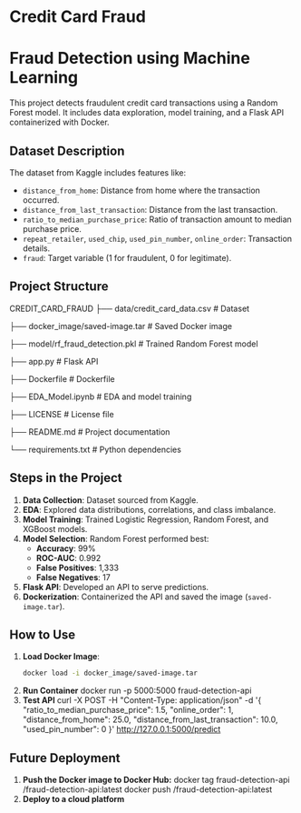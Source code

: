 # Credit Card Fraud

# Fraud Detection using Machine Learning

This project detects fraudulent credit card transactions using a Random Forest model. It includes  data exploration, model training, and a Flask API containerized with Docker.

## Dataset Description
The dataset from Kaggle includes features like:
- `distance_from_home`: Distance from home where the transaction occurred.
- `distance_from_last_transaction`: Distance from the last transaction.
- `ratio_to_median_purchase_price`: Ratio of transaction amount to median purchase price.
- `repeat_retailer`, `used_chip`, `used_pin_number`, `online_order`: Transaction details.
- `fraud`: Target variable (1 for fraudulent, 0 for legitimate).

## Project Structure

CREDIT_CARD_FRAUD
├── data/credit_card_data.csv # Dataset

├── docker_image/saved-image.tar # Saved Docker image

├── model/rf_fraud_detection.pkl # Trained Random Forest model

├── app.py # Flask API

├── Dockerfile # Dockerfile

├── EDA_Model.ipynb # EDA and model training

├── LICENSE # License file

├── README.md # Project documentation

└── requirements.txt # Python dependencies


## Steps in the Project
1. **Data Collection**: Dataset sourced from Kaggle.
2. **EDA**: Explored data distributions, correlations, and class imbalance.
3. **Model Training**: Trained Logistic Regression, Random Forest, and XGBoost models.
4. **Model Selection**: Random Forest performed best:
   - **Accuracy**: 99%
   - **ROC-AUC**: 0.992
   - **False Positives**: 1,333
   - **False Negatives**: 17
5. **Flask API**: Developed an API to serve predictions.
6. **Dockerization**: Containerized the API and saved the image (`saved-image.tar`).

## How to Use
1. **Load Docker Image**:
   ```bash
   docker load -i docker_image/saved-image.tar
2. **Run Container**
   docker run -p 5000:5000 fraud-detection-api
3. **Test API**
    curl -X POST -H "Content-Type: application/json" -d '{
    "ratio_to_median_purchase_price": 1.5,
    "online_order": 1,
    "distance_from_home": 25.0,
    "distance_from_last_transaction": 10.0,
    "used_pin_number": 0
    }' http://127.0.0.1:5000/predict

## Future Deployment
1. **Push the Docker image to Docker Hub:**
    docker tag fraud-detection-api <your-dockerhub-username>/fraud-detection-api:latest
    docker push <your-dockerhub-username>/fraud-detection-api:latest
2. **Deploy to a cloud platform**
